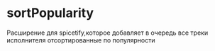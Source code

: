 # sortPopularity
Расширение для spicetify,которое добавляет в очередь все треки исполнителя отсортированные по популярности
